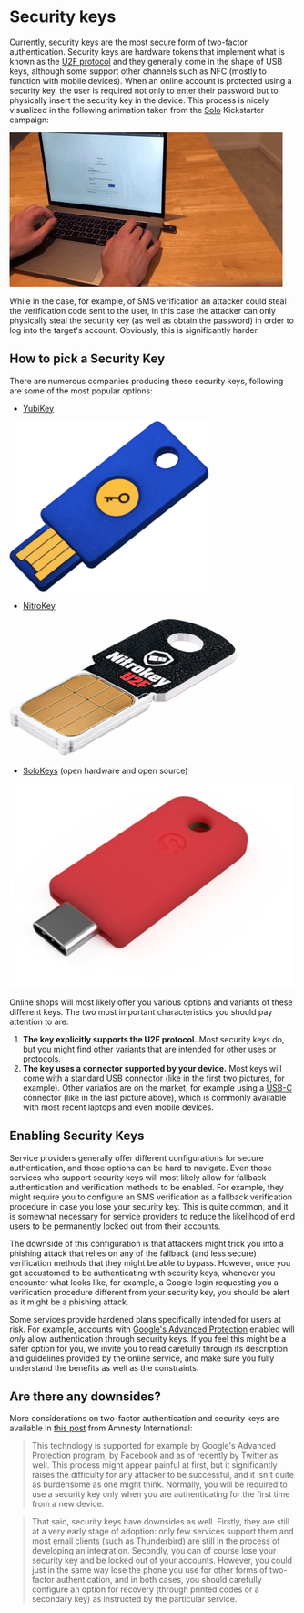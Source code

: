 # Security keys

Currently, security keys are the most secure form of two-factor authentication. Security keys are hardware tokens that implement what is known as the [U2F protocol](https://en.wikipedia.org/wiki/Universal_2nd_Factor) and they generally come in the shape of USB keys, although some support other channels such as NFC (mostly to function with mobile devices). When an online account is protected using a security key, the user is required not only to enter their password but to physically insert the security key in the device. This process is nicely visualized in the following animation taken from the [Solo](https://www.kickstarter.com/projects/conorpatrick/solo-the-first-open-source-fido2-security-key-usb) Kickstarter campaign:

![](img/solo.gif)

While in the case, for example, of SMS verification an attacker could steal the verification code sent to the user, in this case the attacker can only physically steal the security key (as well as obtain the password) in order to log into the target's account. Obviously, this is significantly harder.

## How to pick a Security Key

There are numerous companies producing these security keys, following are some of the most popular options:

- [YubiKey](https://www.yubico.com/product/security-key-by-yubico/)

![](img/yubikey.png)

- [NitroKey](https://www.nitrokey.com/)

![](img/nitrokey.jpg)

- [SoloKeys](https://www.solokeys.com/) (open hardware and open source)

![](img/solokey.png)

Online shops will most likely offer you various options and variants of these different keys. The two most important characteristics you should pay attention to are:

1. **The key explicitly supports the U2F protocol.** Most security keys do, but you might find other variants that are intended for other uses or protocols.
2. **The key uses a connector supported by your device.** Most keys will come with a standard USB connector (like in the first two pictures, for example). Other variatios are on the market, for example using a [USB-C](https://en.wikipedia.org/wiki/USB_Type-C) connector (like in the last picture above), which is commonly available with most recent laptops and even mobile devices.

## Enabling Security Keys

Service providers generally offer different configurations for secure authentication, and those options can be hard to navigate. Even those services who support security keys will most likely allow for fallback authentication and verification methods to be enabled. For example, they might require you to configure an SMS verification as a fallback verification procedure in case you lose your security key. This is quite common, and it is somewhat necessary for service providers to reduce the likelihood of end users to be permanently locked out from their accounts.

The downside of this configuration is that attackers might trick you into a phishing attack that relies on any of the fallback (and less secure) verification methods that they might be able to bypass. However, once you get accustomed to be authenticating with security keys, whenever you encounter what looks like, for example, a Google login requesting you a verification procedure different from your security key, you should be alert as it might be a phishing attack.

Some services provide hardened plans specifically intended for users at risk. For example, accounts with [Google's Advanced Protection](https://landing.google.com/advancedprotection/) enabled will *only* allow authentication through security keys. If you feel this might be a safer option for you, we invite you to read carefully through its description and guidelines provided by the online service, and make sure you fully understand the benefits as well as the constraints.

## Are there any downsides?

More considerations on two-factor authentication and security keys are available in [this post](https://www.amnesty.org/en/latest/research/2018/12/when-best-practice-is-not-good-enough/) from Amnesty International:

> This technology is supported for example by Google's Advanced Protection program, by Facebook and as of recently by Twitter as well. This process might appear painful at first, but it significantly raises the difficulty for any attacker to be successful, and it isn't quite as burdensome as one might think. Normally, you will be required to use a security key only when you are authenticating for the first time from a new device.

> That said, security keys have downsides as well. Firstly, they are still at a very early stage of adoption: only few services support them and most email clients (such as Thunderbird) are still in the process of developing an integration. Secondly, you can of course lose your security key and be locked out of your accounts. However, you could just in the same way lose the phone you use for other forms of two-factor authentication, and in both cases, you should carefully configure an option for recovery (through printed codes or a secondary key) as instructed by the particular service.
